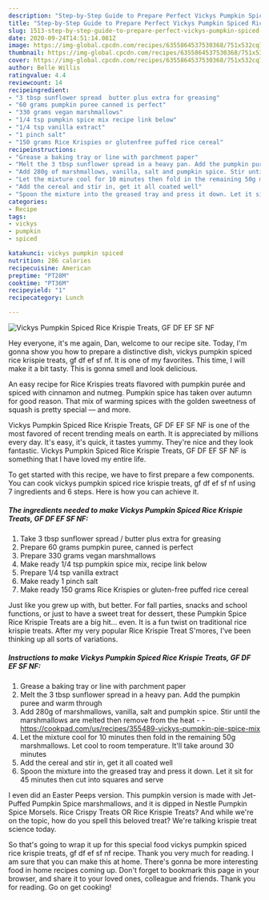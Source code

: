 ```yaml
---
description: "Step-by-Step Guide to Prepare Perfect Vickys Pumpkin Spiced Rice Krispie Treats, GF DF EF SF NF"
title: "Step-by-Step Guide to Prepare Perfect Vickys Pumpkin Spiced Rice Krispie Treats, GF DF EF SF NF"
slug: 1513-step-by-step-guide-to-prepare-perfect-vickys-pumpkin-spiced-rice-krispie-treats-gf-df-ef-sf-nf
date: 2020-09-24T14:51:14.081Z
image: https://img-global.cpcdn.com/recipes/6355864537530368/751x532cq70/vickys-pumpkin-spiced-rice-krispie-treats-gf-df-ef-sf-nf-recipe-main-photo.jpg
thumbnail: https://img-global.cpcdn.com/recipes/6355864537530368/751x532cq70/vickys-pumpkin-spiced-rice-krispie-treats-gf-df-ef-sf-nf-recipe-main-photo.jpg
cover: https://img-global.cpcdn.com/recipes/6355864537530368/751x532cq70/vickys-pumpkin-spiced-rice-krispie-treats-gf-df-ef-sf-nf-recipe-main-photo.jpg
author: Belle Willis
ratingvalue: 4.4
reviewcount: 14
recipeingredient:
- "3 tbsp sunflower spread  butter plus extra for greasing"
- "60 grams pumpkin puree canned is perfect"
- "330 grams vegan marshmallows"
- "1/4 tsp pumpkin spice mix recipe link below"
- "1/4 tsp vanilla extract"
- "1 pinch salt"
- "150 grams Rice Krispies or glutenfree puffed rice cereal"
recipeinstructions:
- "Grease a baking tray or line with parchment paper"
- "Melt the 3 tbsp sunflower spread in a heavy pan. Add the pumpkin puree and warm through"
- "Add 280g of marshmallows, vanilla, salt and pumpkin spice. Stir until the marshmallows are melted then remove from the heat  https://cookpad.com/us/recipes/355489-vickys-pumpkin-pie-spice-mix"
- "Let the mixture cool for 10 minutes then fold in the remaining 50g marshmallows. Let cool to room temperature. It&#39;ll take around 30 minutes"
- "Add the cereal and stir in, get it all coated well"
- "Spoon the mixture into the greased tray and press it down. Let it sit for 45 minutes then cut into squares and serve"
categories:
- Recipe
tags:
- vickys
- pumpkin
- spiced

katakunci: vickys pumpkin spiced 
nutrition: 286 calories
recipecuisine: American
preptime: "PT28M"
cooktime: "PT36M"
recipeyield: "1"
recipecategory: Lunch

---
```



![Vickys Pumpkin Spiced Rice Krispie Treats, GF DF EF SF NF](https://img-global.cpcdn.com/recipes/6355864537530368/751x532cq70/vickys-pumpkin-spiced-rice-krispie-treats-gf-df-ef-sf-nf-recipe-main-photo.jpg)

Hey everyone, it's me again, Dan, welcome to our recipe site. Today, I'm gonna show you how to prepare a distinctive dish, vickys pumpkin spiced rice krispie treats, gf df ef sf nf. It is one of my favorites. This time, I will make it a bit tasty. This is gonna smell and look delicious.

An easy recipe for Rice Krispies treats flavored with pumpkin purée and spiced with cinnamon and nutmeg. Pumpkin spice has taken over autumn for good reason. That mix of warming spices with the golden sweetness of squash is pretty special — and more.

Vickys Pumpkin Spiced Rice Krispie Treats, GF DF EF SF NF is one of the most favored of recent trending meals on earth. It is appreciated by millions every day. It's easy, it's quick, it tastes yummy. They're nice and they look fantastic. Vickys Pumpkin Spiced Rice Krispie Treats, GF DF EF SF NF is something that I have loved my entire life.


To get started with this recipe, we have to first prepare a few components. You can cook vickys pumpkin spiced rice krispie treats, gf df ef sf nf using 7 ingredients and 6 steps. Here is how you can achieve it.

<!--inarticleads1-->

##### The ingredients needed to make Vickys Pumpkin Spiced Rice Krispie Treats, GF DF EF SF NF:

1. Take 3 tbsp sunflower spread / butter plus extra for greasing
1. Prepare 60 grams pumpkin puree, canned is perfect
1. Prepare 330 grams vegan marshmallows
1. Make ready 1/4 tsp pumpkin spice mix, recipe link below
1. Prepare 1/4 tsp vanilla extract
1. Make ready 1 pinch salt
1. Make ready 150 grams Rice Krispies or gluten-free puffed rice cereal


Just like you grew up with, but better. For fall parties, snacks and school functions, or just to have a sweet treat for dessert, these Pumpkin Spice Rice Krispie Treats are a big hit… even. It is a fun twist on traditional rice krispie treats. After my very popular Rice Krispie Treat S&#39;mores, I&#39;ve been thinking up all sorts of variations. 

<!--inarticleads2-->

##### Instructions to make Vickys Pumpkin Spiced Rice Krispie Treats, GF DF EF SF NF:

1. Grease a baking tray or line with parchment paper
1. Melt the 3 tbsp sunflower spread in a heavy pan. Add the pumpkin puree and warm through
1. Add 280g of marshmallows, vanilla, salt and pumpkin spice. Stir until the marshmallows are melted then remove from the heat -  - https://cookpad.com/us/recipes/355489-vickys-pumpkin-pie-spice-mix
1. Let the mixture cool for 10 minutes then fold in the remaining 50g marshmallows. Let cool to room temperature. It&#39;ll take around 30 minutes
1. Add the cereal and stir in, get it all coated well
1. Spoon the mixture into the greased tray and press it down. Let it sit for 45 minutes then cut into squares and serve


I even did an Easter Peeps version. This pumpkin version is made with Jet-Puffed Pumpkin Spice marshmallows, and it is dipped in Nestle Pumpkin Spice Morsels. Rice Crispy Treats OR Rice Krispie Treats? And while we&#39;re on the topic, how do you spell this beloved treat? We&#39;re talking krispie treat science today. 

So that's going to wrap it up for this special food vickys pumpkin spiced rice krispie treats, gf df ef sf nf recipe. Thank you very much for reading. I am sure that you can make this at home. There's gonna be more interesting food in home recipes coming up. Don't forget to bookmark this page in your browser, and share it to your loved ones, colleague and friends. Thank you for reading. Go on get cooking!

